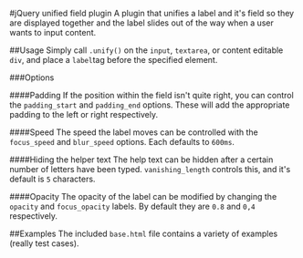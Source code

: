 #jQuery unified field plugin
A plugin that unifies a label and it's field so they are displayed together and the label slides out of the way when a user wants to input content.

##Usage
Simply call `.unify()` on the `input`, `textarea`, or content editable `div`, and place a `label`tag before the specified element.

###Options

####Padding
If the position within the field isn't quite right, you can control the
`padding_start` and `padding_end` options.  These will add the appropriate
padding to the left or right respectively.

####Speed
The speed the label moves can be controlled with the `focus_speed` and
`blur_speed` options.  Each defaults to `600ms`.

####Hiding the helper text
The help text can be hidden after a certain number of letters have been
typed.  `vanishing_length` controls this, and it's default is `5`
characters.

####Opacity
The opacity of the label can be modified by changing the `opacity` and
`focus_opacity` labels.  By default they are `0.8` and `0,4`
respectively.

##Examples
The included `base.html` file contains a variety of examples (really
test cases).
